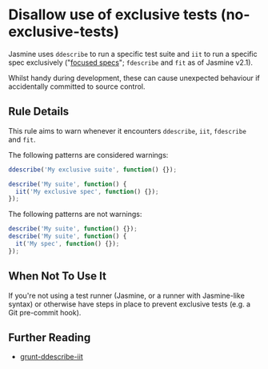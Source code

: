 # Disallow use of exclusive tests (no-exclusive-tests)

Jasmine uses `ddescribe` to run a specific test suite and `iit` to run
a specific spec exclusively ("[focused specs](focused)"; `fdescribe` and `fit`
as of Jasmine v2.1).

Whilst handy during development, these can cause unexpected behaviour if
accidentally committed to source control.

[focused]: http://jasmine.github.io/2.1/focused_specs.html

## Rule Details

This rule aims to warn whenever it encounters `ddescribe`, `iit`, `fdescribe` and `fit`.

The following patterns are considered warnings:

```js
ddescribe('My exclusive suite', function() {});

describe('My suite', function() {
  iit('My exclusive spec', function() {});
});

```

The following patterns are not warnings:

```js
describe('My suite', function() {});
describe('My suite', function() {
  it('My spec', function() {});
});

```

## When Not To Use It

If you're not using a test runner (Jasmine, or a runner with Jasmine-like
syntax) or otherwise have steps in place to prevent exclusive tests (e.g. a Git
pre-commit hook).

## Further Reading

* [grunt-ddescribe-iit](https://github.com/btford/grunt-ddescribe-iit)
